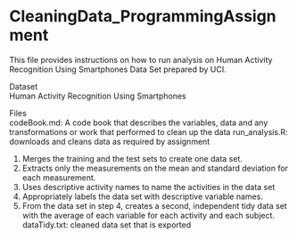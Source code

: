 # CleaningData_ProgrammingAssignment
This file provides instructions on how to run analysis on Human Activity Recognition Using Smartphones Data Set prepared by UCI.

Dataset<br/>
Human Activity Recognition Using Smartphones

Files<br/>
codeBook.md: A code book that describes the variables, data and any transformations or work that performed to clean up the data
run_analysis.R: downloads and cleans data as required by assignment
1. Merges the training and the test sets to create one data set.
2. Extracts only the measurements on the mean and standard deviation for each measurement.
3. Uses descriptive activity names to name the activities in the data set
4. Appropriately labels the data set with descriptive variable names.
5. From the data set in step 4, creates a second, independent tidy data set with the average of each variable for each activity and each subject.
dataTidy.txt: cleaned data set that is exported
